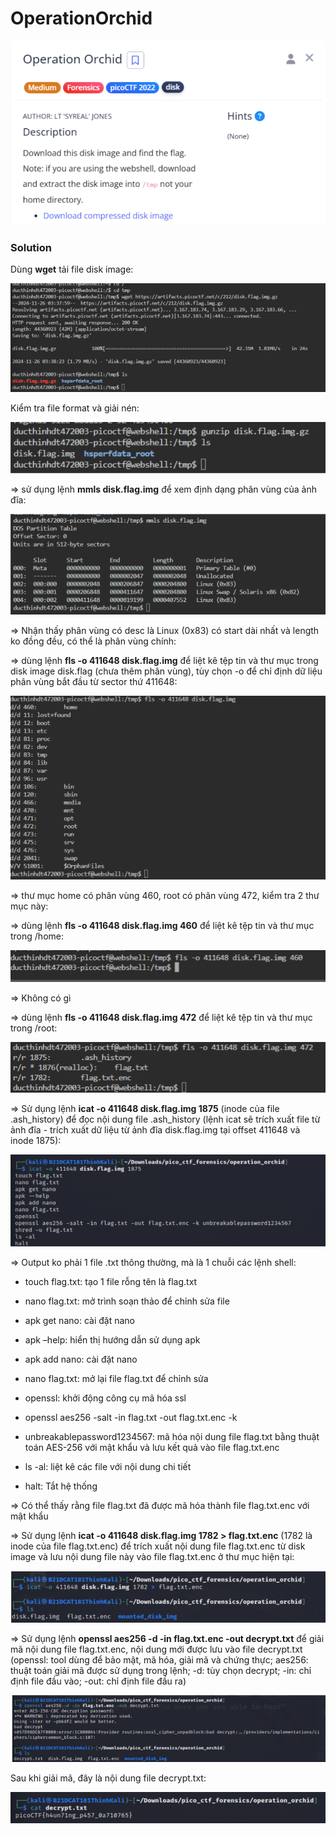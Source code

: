 # OperationOrchid
![img](https://github.com/DucThinh47/PicoCTF_Writeups/blob/main/Forensics/images/image9.png?raw=true)

### Solution

Dùng **wget** tải file disk image: 

![img](https://github.com/DucThinh47/PicoCTF_Writeups/blob/main/Forensics/images/image10.png?raw=true)

Kiểm tra file format và giải nén: 

![img](https://github.com/DucThinh47/PicoCTF_Writeups/blob/main/Forensics/images/image11.png?raw=true)

=> sử dụng lệnh **mmls disk.flag.img** để xem định dạng phân vùng của ảnh đĩa: 

![img](https://github.com/DucThinh47/PicoCTF_Writeups/blob/main/Forensics/images/image12.png?raw=true)

=> Nhận thấy phân vùng có desc là Linux (0x83) có start dài nhất và length ko đồng đều, có thể là phân vùng chính: 

=> dùng lệnh **fls -o 411648 disk.flag.img** để liệt kê tệp tin và thư mục trong disk image disk.flag (chưa thêm phân vùng), tùy chọn -o để chỉ định dữ liệu phân vùng bắt đầu từ sector thứ 411648: 

![img](https://github.com/DucThinh47/PicoCTF_Writeups/blob/main/Forensics/images/image13.png?raw=true)

=> thư mục home có phân vùng 460, root có phân vùng 472, kiểm tra 2 thư mục này: 

=> dùng lệnh **fls -o 411648 disk.flag.img 460** để liệt kê tệp tin và thư mục trong /home: 

![img](https://github.com/DucThinh47/PicoCTF_Writeups/blob/main/Forensics/images/image14.png?raw=true)

=> Không có gì

=> dùng lệnh **fls -o 411648 disk.flag.img 472** để liệt kê tệp tin và thư mục trong /root: 

![img](https://github.com/DucThinh47/PicoCTF_Writeups/blob/main/Forensics/images/image15.png?raw=true)

=> Sử dụng lệnh **icat -o 411648 disk.flag.img 1875** (inode của file .ash_history) để đọc nội dung file .ash_history (lệnh icat sẽ trích xuất file từ ảnh đĩa - trích xuất dữ liệu từ ảnh đĩa disk.flag.img tại offset 411648 và inode 1875):

![img](https://github.com/DucThinh47/PicoCTF_Writeups/blob/main/Forensics/images/image16.png?raw=true)

=> Output ko phải 1 file .txt thông thường, mà là 1 chuỗi các lệnh shell:

- touch flag.txt: tạo 1 file rỗng tên là flag.txt

- nano flag.txt: mở trình soạn thảo để chỉnh sửa file

- apk get nano: cài đặt nano

- apk –help: hiển thị hướng dẫn sử dụng apk

- apk add nano: cài đặt nano

- nano flag.txt: mở lại file flag.txt để chỉnh sửa

- openssl: khởi động công cụ mã hóa ssl

- openssl aes256 -salt -in flag.txt -out flag.txt.enc -k 

- unbreakablepassword1234567: mã hóa nội dung file flag.txt bằng thuật toán AES-256 với mật khẩu và lưu kết quả vào file flag.txt.enc

- ls -al: liệt kê các file với nội dung chi tiết

- halt: Tắt hệ thống

=> Có thể thấy rằng file flag.txt đã được mã hóa thành file flag.txt.enc với mật khẩu

=> Sử dụng lệnh **icat -o 411648 disk.flag.img 1782 > flag.txt.enc** (1782 là inode của file flag.txt.enc) để trích xuất nội dung file flag.txt.enc từ disk image và lưu nội dung file này vào file flag.txt.enc ở thư mục hiện tại:

![img](https://github.com/DucThinh47/PicoCTF_Writeups/blob/main/Forensics/images/image17.png?raw=true)

=> Sử dụng lệnh **openssl aes256 -d -in flag.txt.enc -out decrypt.txt** để giải mã nội dung file flag.txt.enc, nội dung mới được lưu vào file decrypt.txt 
(openssl: tool dùng để bảo mật, mã hóa, giải mã và chứng thực; aes256: thuật toán giải mã được sử dụng trong lệnh; -d: tùy chọn decrypt; -in: chỉ định file đầu vào; -out: chỉ định file đầu ra)

![img](https://github.com/DucThinh47/PicoCTF_Writeups/blob/main/Forensics/images/image18.png?raw=true)

Sau khi giải mã, đây là nội dung file decrypt.txt: 

![img](https://github.com/DucThinh47/PicoCTF_Writeups/blob/main/Forensics/images/image19.png?raw=true)




